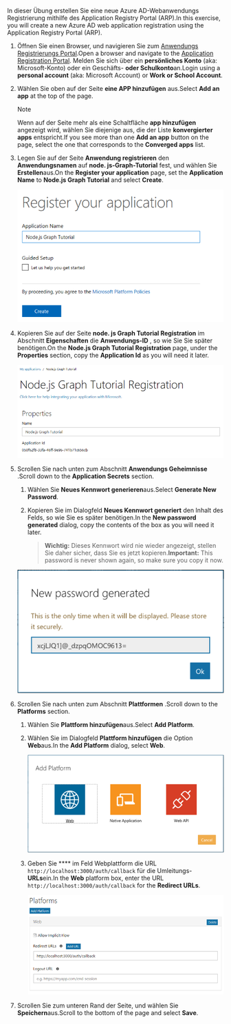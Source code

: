 <!-- markdownlint-disable MD002 MD041 -->

<span data-ttu-id="5c65b-101">In dieser Übung erstellen Sie eine neue Azure AD-Webanwendungs Registrierung mithilfe des Application Registry Portal (ARP).</span><span class="sxs-lookup"><span data-stu-id="5c65b-101">In this exercise, you will create a new Azure AD web application registration using the Application Registry Portal (ARP).</span></span>

1. <span data-ttu-id="5c65b-102">Öffnen Sie einen Browser, und navigieren Sie zum [Anwendungs Registrierungs Portal](https://apps.dev.microsoft.com).</span><span class="sxs-lookup"><span data-stu-id="5c65b-102">Open a browser and navigate to the [Application Registration Portal](https://apps.dev.microsoft.com).</span></span> <span data-ttu-id="5c65b-103">Melden Sie sich über ein **persönliches Konto** (aka: Microsoft-Konto) oder ein Geschäfts- **oder Schulkonto**an.</span><span class="sxs-lookup"><span data-stu-id="5c65b-103">Login using a **personal account** (aka: Microsoft Account) or **Work or School Account**.</span></span>

1. <span data-ttu-id="5c65b-104">Wählen Sie oben auf der Seite **eine APP hinzufügen** aus.</span><span class="sxs-lookup"><span data-stu-id="5c65b-104">Select **Add an app** at the top of the page.</span></span>

    > [!NOTE]
    > <span data-ttu-id="5c65b-105">Wenn auf der Seite mehr als eine Schaltfläche **app hinzufügen** angezeigt wird, wählen Sie diejenige aus, die der Liste **konvergierter apps** entspricht.</span><span class="sxs-lookup"><span data-stu-id="5c65b-105">If you see more than one **Add an app** button on the page, select the one that corresponds to the **Converged apps** list.</span></span>

1. <span data-ttu-id="5c65b-106">Legen Sie auf der Seite **Anwendung registrieren** den **Anwendungsnamen** auf **node. js-Graph-Tutorial** fest, und wählen Sie **Erstellen**aus.</span><span class="sxs-lookup"><span data-stu-id="5c65b-106">On the **Register your application** page, set the **Application Name** to **Node.js Graph Tutorial** and select **Create**.</span></span>

    ![Screenshot des Erstellens einer neuen app in der APP-Registrierungs Portal-Website](./images/arp-create-app-01.png)

1. <span data-ttu-id="5c65b-108">Kopieren Sie auf der Seite **node. js Graph Tutorial Registration** im Abschnitt **Eigenschaften** die **Anwendungs-ID** , so wie Sie Sie später benötigen.</span><span class="sxs-lookup"><span data-stu-id="5c65b-108">On the **Node.js Graph Tutorial Registration** page, under the **Properties** section, copy the **Application Id** as you will need it later.</span></span>

    ![Screenshot der neu erstellten Anwendungs-ID](./images/arp-create-app-02.png)

1. <span data-ttu-id="5c65b-110">Scrollen Sie nach unten zum Abschnitt **Anwendungs Geheimnisse** .</span><span class="sxs-lookup"><span data-stu-id="5c65b-110">Scroll down to the **Application Secrets** section.</span></span>

    1. <span data-ttu-id="5c65b-111">Wählen Sie **Neues Kennwort generieren**aus.</span><span class="sxs-lookup"><span data-stu-id="5c65b-111">Select **Generate New Password**.</span></span>
    1. <span data-ttu-id="5c65b-112">Kopieren Sie im Dialogfeld **Neues Kennwort generiert** den Inhalt des Felds, so wie Sie es später benötigen.</span><span class="sxs-lookup"><span data-stu-id="5c65b-112">In the **New password generated** dialog, copy the contents of the box as you will need it later.</span></span>

        > <span data-ttu-id="5c65b-113">**Wichtig:** Dieses Kennwort wird nie wieder angezeigt, stellen Sie daher sicher, dass Sie es jetzt kopieren.</span><span class="sxs-lookup"><span data-stu-id="5c65b-113">**Important:** This password is never shown again, so make sure you copy it now.</span></span>

    ![Screenshot des Kennworts der neu erstellten Anwendung](./images/arp-create-app-03.png)

1. <span data-ttu-id="5c65b-115">Scrollen Sie nach unten zum Abschnitt **Plattformen** .</span><span class="sxs-lookup"><span data-stu-id="5c65b-115">Scroll down to the **Platforms** section.</span></span>

    1. <span data-ttu-id="5c65b-116">Wählen Sie **Plattform hinzufügen**aus.</span><span class="sxs-lookup"><span data-stu-id="5c65b-116">Select **Add Platform**.</span></span>
    1. <span data-ttu-id="5c65b-117">Wählen Sie im Dialogfeld **Plattform hinzufügen** die Option **Web**aus.</span><span class="sxs-lookup"><span data-stu-id="5c65b-117">In the **Add Platform** dialog, select **Web**.</span></span>

        ![Screenshot Erstellen einer Plattform für die APP](./images/arp-create-app-04.png)

    1. <span data-ttu-id="5c65b-119">Geben Sie \*\*\*\* im Feld Webplattform die URL `http://localhost:3000/auth/callback` für die Umleitungs- **URLs**ein.</span><span class="sxs-lookup"><span data-stu-id="5c65b-119">In the **Web** platform box, enter the URL `http://localhost:3000/auth/callback` for the **Redirect URLs**.</span></span>

        ![Screenshot der neu hinzugefügten Webplattform für die Anwendung](./images/arp-create-app-05.png)

1. <span data-ttu-id="5c65b-121">Scrollen Sie zum unteren Rand der Seite, und wählen Sie **Speichern**aus.</span><span class="sxs-lookup"><span data-stu-id="5c65b-121">Scroll to the bottom of the page and select **Save**.</span></span>